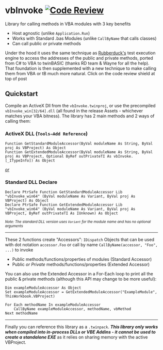 # vbInvoke [![Code Review](http://www.zomis.net/codereview/shield/?qid=274532)](http://codereview.stackexchange.com/q/274532/146810)

Library for calling methods in VBA modules with 3 key benefits
  - Host agnostic (unlike `Application.Run`)
  - Works with Standard .bas Modules (unlike `CallByName` that calls classes)
  - Can call public _or_ private methods
  
  
Under the hood it uses the same technique as [Rubberduck's](https://github.com/rubberduck-vba/Rubberduck) test execution engine to access the addresses of the public and private methods, ported from C# to VBA to twinBASIC (thanks RD team & Wayne for all the help). That foundation is then supplemented with a new technique to make calling them from VBA or tB much more natural. Click on the code review shield at top of post

## Quickstart
Compile an ActiveX Dll from the `vbInvoke.twinproj`, or use the precompiled `vbInvoke_win[32/64].dll` (all found in the release Assets - whichever matches your VBA bitness). The library has 2 main methods and 2 ways of calling them:

### ActiveX DLL (`Tools⇒Add Reference`)

```vba
Function GetStandardModuleAccessor(ByVal moduleName As String, ByVal proj As VBProject) As Object
Function GetExtendedModuleAccessor(ByVal moduleName As String, ByVal proj As VBProject, Optional ByRef outPrivateTI As vbInvoke.[_ITypeInfo]) As Object
```

_<ins>or</ins>_
### Standard DLL Declare

```vba
Declare PtrSafe Function GetStandardModuleAccessor Lib "vbInvoke_win64" (ByVal moduleName As Variant, ByVal proj As VBProject) As Object
Declare PtrSafe Function GetExtendedModuleAccessor Lib "vbInvoke_win64" (ByVal moduleName As Variant, ByVal proj As VBProject, ByRef outPrivateTI As IUnknown) As Object
```

<sub>_Note: The standard DLL version uses `Variant` for the module name and has no optional arguments_</sub>

---

These 2 functions create "Accessors": `IDispatch` Objects that can be used with dot notation `accessor.Foo` or call by name `CallByName(accessor, "Foo", ...)` to invoke
 - Public methods/functions/properties of modules (Standard Accessor)
 - Public _or Private_ methods/functions/properties (Extended Accessor)

You can also use the Extended Accessor in a For-Each loop to print all the public & private methods (although this API may change to be more useful):

```vba
Dim exampleModuleAccessor As Object
Set exampleModuleAccessor = GetExtendedModuleAccessor("ExampleModule", ThisWorkbook.VBProject)

For Each methodName In exampleModuleAccessor
	CallByName exampleModuleAccessor, methodName, vbMethod
Next methodName
```

---

Finally you can reference this library as a `.twinpack`. _**This library only works when compiled into in-process DLLs or VBE Addins - it cannot be used to create a standalone EXE**_ as it relies on sharing memory with the active VBProject.
